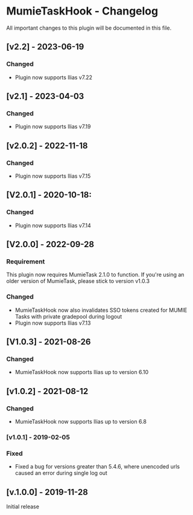 # MumieTaskHook - Changelog

All important changes to this plugin will be documented in this file.

## [v2.2] - 2023-06-19
### Changed
- Plugin now supports Ilias v7.22

## [v2.1] - 2023-04-03
### Changed
- Plugin now supports Ilias v7.19 


## [v2.0.2] - 2022-11-18
### Changed
- Plugin now supports Ilias v7.15

## [V2.0.1] - 2020-10-18:
### Changed
- Plugin now supports Ilias v7.14 

## [V2.0.0] - 2022-09-28
### Requirement
This plugin now requires MumieTask 2.1.0 to function. If you're using an older version of MumieTask, please stick to version v1.0.3 

### Changed
- MumieTaskHook now also invalidates SSO tokens created for MUMIE Tasks with private gradepool during logout
- Plugin now supports Ilias v7.13
  
## [V1.0.3] - 2021-08-26
### Changed
- MumieTaskHook now supports Ilias up to version 6.10

## [v1.0.2] - 2021-08-12
### Changed
- MumieTaskHook now supports Ilias up to version 6.8

### [v1.0.1] - 2019-02-05

### Fixed
- Fixed a bug for versions greater than 5.4.6, where unencoded urls caused an error during single log out

## [v.1.0.0] - 2019-11-28
Initial release

